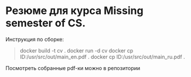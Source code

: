 # Резюме для курса Missing semester of CS.

Инструкция по сборке:
> docker build -t cv .
> docker run -d cv 
> docker cp ID:/usr/src/out/main_en.pdf .
> docker cp ID:/usr/src/out/main_ru.pdf .

Посмотреть собранные pdf-ки можно в репозитории
